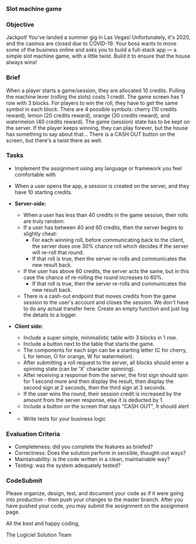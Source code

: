 <h3>Slot machine game</h3>

### Objective

Jackpot! You've landed a summer gig in Las Vegas! Unfortunately, it's 2020, and the casinos are closed due to COVID-19. Your boss wants to move some of the business online and asks you to build a full-stack app — a simple slot machine game, with a little twist. Build it to ensure that the house always wins!

### Brief

When a player starts a game/session, they are allocated 10 credits.
Pulling the machine lever (rolling the slots) costs 1 credit.
The game screen has 1 row with 3 blocks.
For players to win the roll, they have to get the same symbol in each block.
There are 4 possible symbols: cherry (10 credits reward), lemon (20 credits reward), orange (30 credits reward), and watermelon (40 credits reward).
The game (session) state has to be kept on the server.
If the player keeps winning, they can play forever, but the house has something to say about that...
There is a CASH OUT button on the screen, but there's a twist there as well.

### Tasks

-   Implement the assignment using any language or framework you feel comfortable with
-   When a user opens the app, a session is created on the server, and they have 10 starting credits.
-   **Server-side:**

    -   When a user has less than 40 credits in the game session, their rolls are truly random.
    -   If a user has between 40 and 60 credits, then the server begins to slightly cheat:
        -   For each winning roll, before communicating back to the client, the server does one 30% chance roll which decides if the server will re-roll that round.
        -   If that roll is true, then the server re-rolls and communicates the new result back.
    -   If the user has above 60 credits, the server acts the same, but in this case the chance of re-rolling the round increases to 60%.
        -   If that roll is true, then the server re-rolls and communicates the new result back.
    -   There is a cash-out endpoint that moves credits from the game session to the user's account and closes the session. We don't have to do any actual transfer here. Create an empty function and just log the details to a logger. 

-   **Client side:**
    -   Include a super simple, minimalistic table with 3 blocks in 1 row.
    -   Include a button next to the table that starts the game.
    -   The components for each sign can be a starting letter (C for cherry, L for lemon, O for orange, W for watermelon).
    -   After submitting a roll request to the server, all blocks should enter a spinning state (can be 'X' character spinning).
    -   After receiving a response from the server, the first sign should spin for 1 second more and then display the result, then display the second sign at 2 seconds, then the third sign at 3 seconds.
    -   If the user wins the round, their session credit is increased by the amount from the server response, else it is deducted by 1.
    -   Include a button on the screen that says "CASH OUT", It should alert
-   - Write tests for your business logic

### Evaluation Criteria

-   Completeness: did you complete the features as briefed?
-   Correctness: Does the solution perform in sensible, thought-out ways?
-   Maintainability: is the code written in a clean, maintainable way?
-   Testing: was the system adequately tested?

### CodeSubmit

Please organize, design, test, and document your code as if it were going into production - then push your changes to the master branch. After you have pushed your code, you may submit the assignment on the assignment page.

All the best and happy coding,

The Logiciel Solution Team